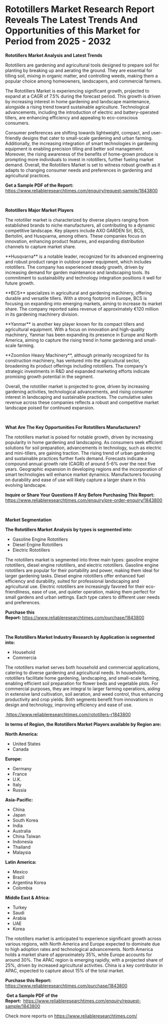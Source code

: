 <p><h1>Rototillers Market Research Report Reveals The Latest Trends And Opportunities of this Market for Period from 2025 - 2032</h1></p><p><strong>Rototillers Market Analysis and Latest Trends</strong></p>
<p><p>Rototillers are gardening and agricultural tools designed to prepare soil for planting by breaking up and aerating the ground. They are essential for tilling soil, mixing in organic matter, and controlling weeds, making them a popular choice among homeowners, landscapers, and commercial farmers.</p><p>The Rototillers Market is experiencing significant growth, projected to expand at a CAGR of 7.5% during the forecast period. This growth is driven by increasing interest in home gardening and landscape maintenance, alongside a rising trend toward sustainable agriculture. Technological advancements, including the introduction of electric and battery-operated tillers, are enhancing efficiency and appealing to eco-conscious consumers.</p><p>Consumer preferences are shifting towards lightweight, compact, and user-friendly designs that cater to small-scale gardening and urban farming. Additionally, the increasing integration of smart technologies in gardening equipment is enabling precision tilling and better soil management. Moreover, the rising awareness of the benefits of home-grown produce is prompting more individuals to invest in rototillers, further fueling market demand. Overall, the Rototillers Market is set to witness robust growth as it adapts to changing consumer needs and preferences in gardening and agricultural practices.</p></p>
<p><strong>Get a Sample PDF of the Report:&nbsp;</strong> <a href="https://www.reliableresearchtimes.com/enquiry/request-sample/1843800?utm_campaign=2233&utm_medium=2&utm_source=Github&utm_content=ia&utm_term=09042025&utm_id=rototillers">https://www.reliableresearchtimes.com/enquiry/request-sample/1843800</a></p>
<p>&nbsp;</p>
<p><strong>Rototillers Major Market Players</strong></p>
<p><p>The rototiller market is characterized by diverse players ranging from established brands to niche manufacturers, all contributing to a dynamic competitive landscape. Key players include AXO GARDEN Srl, BCS, Bertolini, and Husqvarna, among others. These companies focus on innovation, enhancing product features, and expanding distribution channels to capture market share.</p><p>**Husqvarna** is a notable leader, recognized for its advanced engineering and robust product range in outdoor power equipment, which includes rototillers. The company has experienced steady growth, driven by increasing demand for garden maintenance and landscaping tools. Its commitment to sustainability and technology integration positions it well for future growth.</p><p>**BCS** specializes in agricultural and gardening machinery, offering durable and versatile tillers. With a strong footprint in Europe, BCS is focusing on expanding into emerging markets, aiming to increase its market share. The company reported sales revenue of approximately €120 million in its gardening machinery division.</p><p>**Yanmar** is another key player known for its compact tillers and agricultural equipment. With a focus on innovation and high-quality machinery, Yanmar has been expanding its presence in Europe and North America, aiming to capture the rising trend in home gardening and small-scale farming.</p><p>**Zoomlion Heavy Machinery**, although primarily recognized for its construction machinery, has ventured into the agricultural sector, broadening its product offerings including rototillers. The company's strategic investments in R&D and expanded marketing efforts indicate promising growth potential in the segment.</p><p>Overall, the rototiller market is projected to grow, driven by increasing gardening activities, technological advancements, and rising consumer interest in landscaping and sustainable practices. The cumulative sales revenue across these companies reflects a robust and competitive market landscape poised for continued expansion.</p></p>
<p>&nbsp;</p>
<p><strong>What Are The Key Opportunities For Rototillers Manufacturers?</strong></p>
<p><p>The rototillers market is poised for notable growth, driven by increasing popularity in home gardening and landscaping. As consumers seek efficient solutions for soil preparation, advancements in technology, such as electric and mini-tillers, are gaining traction. The rising trend of urban gardening and sustainable practices further fuels demand. Forecasts indicate a compound annual growth rate (CAGR) of around 5-6% over the next five years. Geographic expansion in developing regions and the incorporation of smart technologies will enhance market dynamics. Manufacturers focusing on durability and ease of use will likely capture a larger share in this evolving landscape.</p></p>
<p><strong>Inquire or Share Your Questions If Any Before Purchasing This Report:</strong> <a href="https://www.reliableresearchtimes.com/enquiry/pre-order-enquiry/1843800?utm_campaign=2233&utm_medium=2&utm_source=Github&utm_content=ia&utm_term=09042025&utm_id=rototillers">https://www.reliableresearchtimes.com/enquiry/pre-order-enquiry/1843800</a></p>
<p>&nbsp;</p>
<p><strong>Market Segmentation</strong></p>
<p><strong>The Rototillers Market Analysis by types is segmented into:</strong></p>
<p><ul><li>Gasoline Engine Rototillers</li><li>Diesel Engine Rototillers</li><li>Electric Rototillers</li></ul></p>
<p><p>The rototillers market is segmented into three main types: gasoline engine rototillers, diesel engine rototillers, and electric rototillers. Gasoline engine rototillers are popular for their portability and power, making them ideal for larger gardening tasks. Diesel engine rototillers offer enhanced fuel efficiency and durability, suited for professional landscaping and agricultural use. Electric rototillers are increasingly favored for their eco-friendliness, ease of use, and quieter operation, making them perfect for small gardens and urban settings. Each type caters to different user needs and preferences.</p></p>
<p><strong>Purchase this Report:&nbsp;</strong><a href="https://www.reliableresearchtimes.com/purchase/1843800?utm_campaign=2233&utm_medium=2&utm_source=Github&utm_content=ia&utm_term=09042025&utm_id=rototillers">https://www.reliableresearchtimes.com/purchase/1843800</a></p>
<p>&nbsp;</p>
<p><strong>The Rototillers Market Industry Research by Application is segmented into:</strong></p>
<p><ul><li>Household</li><li>Commercia</li></ul></p>
<p><p>The rototillers market serves both household and commercial applications, catering to diverse gardening and agricultural needs. In households, rototillers facilitate home gardening, landscaping, and small-scale farming, enabling efficient soil preparation for flower beds and vegetable plots. For commercial purposes, they are integral to larger farming operations, aiding in extensive land cultivation, soil aeration, and weed control, thus enhancing productivity and crop yields. Both segments benefit from innovations in design and technology, improving efficiency and ease of use.</p></p>
<p><a href="https://www.reliableresearchtimes.com/rototillers-r1843800?utm_campaign=2233&utm_medium=2&utm_source=Github&utm_content=ia&utm_term=09042025&utm_id=rototillers">&nbsp;https://www.reliableresearchtimes.com/rototillers-r1843800</a></p>
<p><strong>In terms of Region, the Rototillers Market Players available by Region are:</strong></p>
<p>
    <p> <strong> North America: </strong>
        <ul>
            <li>United States</li>
            <li>Canada</li>
        </ul>
        </p> 
    <p> <strong> Europe: </strong>
        <ul>
            <li>Germany</li>
            <li>France</li>
            <li>U.K.</li>
            <li>Italy</li>
            <li>Russia</li>
        </ul>
        </p> 
    <p> <strong> Asia-Pacific: </strong>
        <ul>
            <li>China</li>
            <li>Japan</li>
            <li>South Korea</li>
            <li>India</li>
            <li>Australia</li>
            <li>China Taiwan</li>
            <li>Indonesia</li>
            <li>Thailand</li>
            <li>Malaysia</li>
        </ul>
        </p> 
    <p> <strong> Latin America: </strong>
        <ul>
            <li>Mexico</li>
            <li>Brazil</li>
            <li>Argentina Korea</li>
            <li>Colombia</li>
        </ul>
        </p> 
    <p> <strong> Middle East & Africa: </strong>
        <ul>
            <li>Turkey</li>
            <li>Saudi</li>
            <li>Arabia</li>
            <li>UAE</li>
            <li>Korea</li>
        </ul>
    </p>
    </p>
<p><p>The rototillers market is anticipated to experience significant growth across various regions, with North America and Europe expected to dominate due to high adoption rates and technological advancements. North America holds a market share of approximately 35%, while Europe accounts for around 30%. The APAC region is emerging rapidly, with a projected share of 25%, driven by increased agricultural activities. China is a key contributor in APAC, expected to capture about 15% of the total market.</p></p>
<p><strong>Purchase this Report: </strong><a href="https://www.reliableresearchtimes.com/purchase/1843800?utm_campaign=2233&utm_medium=2&utm_source=Github&utm_content=ia&utm_term=09042025&utm_id=rototillers">https://www.reliableresearchtimes.com/purchase/1843800</a></p>
<p>&nbsp;<strong>Get a Sample PDF of the Report:&nbsp;&nbsp;</strong><a href="https://www.reliableresearchtimes.com/enquiry/request-sample/1843800?utm_campaign=2233&utm_medium=2&utm_source=Github&utm_content=ia&utm_term=09042025&utm_id=rototillers">https://www.reliableresearchtimes.com/enquiry/request-sample/1843800</a></p>
<p><strong></strong></p>
<p>Check more reports on <a href="https://www.reliableresearchtimes.com/?utm_campaign=2233&utm_medium=2&utm_source=Github&utm_content=ia&utm_term=09042025&utm_id=rototillers">https://www.reliableresearchtimes.com/</a></p>